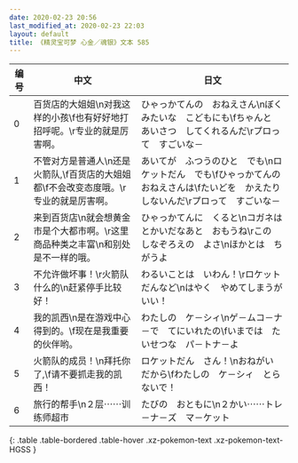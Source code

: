 ```yaml
---
date: 2020-02-23 20:56
last_modified_at: 2020-02-23 22:03
layout: default
title: 《精灵宝可梦 心金／魂银》文本 585
---
```

| 编号 | 中文 | 日文 |
| ---- | ---- | ---- |
| 0 | 百货店的大姐姐\n对我这样的小孩\f也有好好地打招呼呢。\r专业的就是厉害啊。 | ひゃっかてんの　おねえさん\nぼくみたいな　こどもにも\fちゃんと　あいさつ　してくれるんだ\rプロって　すごいな－ |
| 1 | 不管对方是普通人\n还是火箭队,\f百货店的大姐姐都\f不会改变态度哦。\r专业的就是厉害啊。 | あいてが　ふつうのひと　でも\nロケットだん　でも\fひゃっかてんの　おねえさんは\fたいどを　かえたり　しないんだ\rプロって　すごいな－ |
| 2 | 来到百货店\n就会想黄金市是个大都市啊。\r这里商品种类之丰富\n和别处是不一样的哦。 | ひゃっかてんに　くると\nコガネは　とかいだなあと　おもうね\rこの　しなぞろえの　よさ\nほかとは　ちがうよ |
| 3 | 不允许做坏事！\r火箭队什么的\n赶紧停手比较好！ | わるいことは　いわん！\rロケットだんなど\nはやく　やめてしまうが　いい！ |
| 4 | 我的凯西\n是在游戏中心得到的。\f现在是我重要的伙伴哟。 | わたしの　ケ－シィ\nゲ－ムコ－ナ－で　てにいれたの\fいまでは　たいせつな　パ－トナ－よ |
| 5 | 火箭队的成员！\n拜托你了,\f请不要抓走我的凯西！ | ロケットだん　さん！\nおねがい　だから\fわたしの　ケ－シィ　とらないで！ |
| 6 | 旅行的帮手\n２层⋯⋯训练师超市 | たびの　おともに\n２かい⋯⋯トレ－ナ－ズ　マ－ケット |
{: .table .table-bordered .table-hover .xz-pokemon-text .xz-pokemon-text-HGSS }